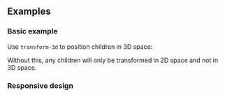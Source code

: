 ## Examples

### Basic example

Use `transform-3d` to position children in 3D space:

Without this, any children will only be transformed in 2D space and not in 3D space.

### Responsive design